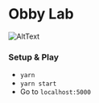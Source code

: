 # Obby Lab

![AltText](https://media.giphy.com/media/wAxlCmeX1ri1y/giphy.gif)

### Setup & Play

* `yarn`
* `yarn start`
* Go to `localhost:5000`
